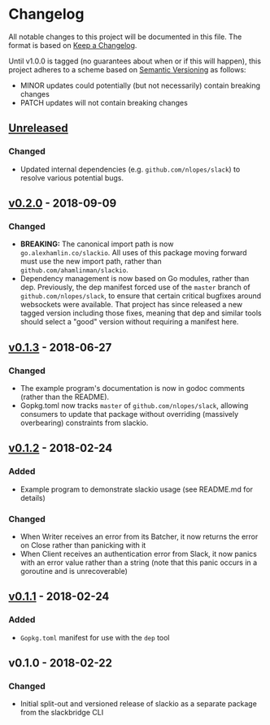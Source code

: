 # Changelog

All notable changes to this project will be documented in this file. The format
is based on [Keep a Changelog].

Until v1.0.0 is tagged (no guarantees about when or if this will happen), this
project adheres to a scheme based on [Semantic Versioning] as follows:

* MINOR updates could potentially (but not necessarily) contain breaking
  changes
* PATCH updates will not contain breaking changes

[Keep a Changelog]: http://keepachangelog.com/en/1.0.0/
[Semantic Versioning]: http://semver.org/spec/v2.0.0.html

## [Unreleased]
### Changed
- Updated internal dependencies (e.g. `github.com/nlopes/slack`) to resolve
  various potential bugs.

## [v0.2.0] - 2018-09-09
### Changed
- **BREAKING:** The canonical import path is now `go.alexhamlin.co/slackio`.
  All uses of this package moving forward must use the new import path, rather
  than `github.com/ahamlinman/slackio`.
- Dependency management is now based on Go modules, rather than dep.
  Previously, the dep manifest forced use of the `master` branch of
  `github.com/nlopes/slack`, to ensure that certain critical bugfixes around
  websockets were available. That project has since released a new tagged
  version including those fixes, meaning that dep and similar tools should
  select a "good" version without requiring a manifest here.

## [v0.1.3] - 2018-06-27
### Changed
- The example program's documentation is now in godoc comments (rather than the
  README).
- Gopkg.toml now tracks `master` of `github.com/nlopes/slack`, allowing
  consumers to update that package without overriding (massively overbearing)
  constraints from slackio.

## [v0.1.2] - 2018-02-24
### Added
- Example program to demonstrate slackio usage (see README.md for details)

### Changed
- When Writer receives an error from its Batcher, it now returns the error on
  Close rather than panicking with it
- When Client receives an authentication error from Slack, it now panics with
  an error value rather than a string (note that this panic occurs in a
  goroutine and is unrecoverable)

## [v0.1.1] - 2018-02-24
### Added
- `Gopkg.toml` manifest for use with the `dep` tool

## v0.1.0 - 2018-02-22
### Changed
- Initial split-out and versioned release of slackio as a separate package from
  the slackbridge CLI

[Unreleased]: https://github.com/ahamlinman/slackio/compare/v0.2.0...HEAD
[v0.2.0]: https://github.com/ahamlinman/slackio/compare/v0.1.3...v0.2.0
[v0.1.3]: https://github.com/ahamlinman/slackio/compare/v0.1.2...v0.1.3
[v0.1.2]: https://github.com/ahamlinman/slackio/compare/v0.1.1...v0.1.2
[v0.1.1]: https://github.com/ahamlinman/slackio/compare/v0.1.0...v0.1.1
